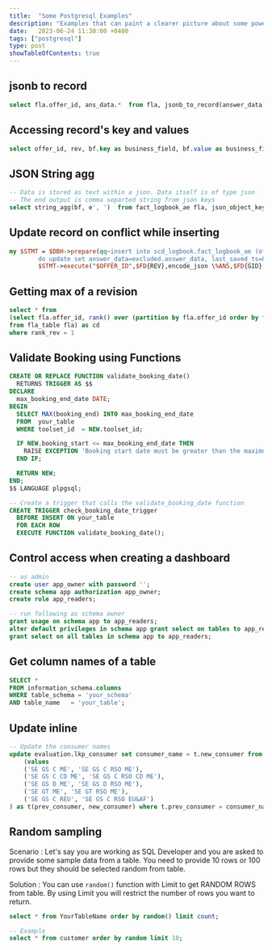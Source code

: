 ```yaml
---
title:  "Some Postgresql Examples"
description: "Examples that can paint a clearer picture about some powerful features and patterns of PG-SQL"
date:   2023-06-24 11:30:00 +0400
tags: ["postgresql"]
type: post
showTableOfContents: true
---
```


## jsonb to record
``` sql
select fla.offer_id, ans_data.*  from fla, jsonb_to_record(answer_data) as ans_data("AE46" text,"AE3" text,"AE16" text,"AE45" date,"AE47" date,"AE55" text,"AE60" text,"AE61" text,"AE73" date,"AE74" date,"AE62" text,"AE27" text,"AE42" text,"AE58" text,"AE25" text,"AE54" text,"AE44" text,"AE17" text,"AE53" text,"AE59" text,"AE19" text,"AE56" text,"AE21" text,"AE57" text,"AE33" text,"AE32" text,"AE41" date,"AE31" date,"AE65" text,"AE66" text,"AE67" text,"AE72" text,"AE52" text,"AE38" text,"AE69" text,"AE70" text,"AE68" text,"AE71" text,"AE39" text); 
```

## Accessing record's key and values

```sql
select offer_id, rev, bf.key as business_field, bf.value as business_field_comments from table_name tn, jsonb_each_text((tn.answer_data->>'FI5')::jsonb) as bf;
```

## JSON String agg
``` sql
-- Data is stored as text within a json. Data itself is of type json
-- The end output is comma separted string from json keys
select string_agg(bf, e', ')  from fact_logbook_ae fla, json_object_keys((fla.answer_data->>'AE54')::json) bf where offer_id= 'SECD-20230013';
```

## Update record on conflict while inserting
``` perl
my $STMT = $DBH->prepare(qq~insert into scd_logbook.fact_logbook_ae (offer_id,rev,answer_data,created_by_gid,last_saved_by_gid,created_ts,last_saved_ts) values(?,?,?,?,?,CURRENT_TIMESTAMP,CURRENT_TIMESTAMP) on conflict (offer_id, rev)
		do update set answer_data=excluded.answer_data, last_saved_ts=CURRENT_TIMESTAMP, last_saved_by_gid=excluded.last_saved_by_gid~) or report_error("Error preparing SQL:".$DBH->errstr());
		$STMT->execute("$OFFER_ID",$FD{REV},encode_json \%ANS,$FD{GID},$FD{GID}) or report_error("Error executing SQL:".$DBH->errstr()) ;
```

## Getting max of a revision
```sql
select * from 
(select fla.offer_id, rank() over (partition by fla.offer_id order by fla.rev desc) as rank_rev, fla.rev
from fla_table fla) as cd
where rank_rev = 1

```

## Validate Booking using Functions

``` sql
CREATE OR REPLACE FUNCTION validate_booking_date()
  RETURNS TRIGGER AS $$
DECLARE
  max_booking_end_date DATE;
BEGIN
  SELECT MAX(booking_end) INTO max_booking_end_date
  FROM  your_table
  WHERE toolset_id  = NEW.toolset_id;

  IF NEW.booking_start <= max_booking_end_date THEN
    RAISE EXCEPTION 'Booking start date must be greater than the maximum booking end date.';
  END IF;

  RETURN NEW;
END;
$$ LANGUAGE plpgsql;

-- Create a trigger that calls the validate_booking_date function
CREATE TRIGGER check_booking_date_trigger
  BEFORE INSERT ON your_table
  FOR EACH ROW
  EXECUTE FUNCTION validate_booking_date();
```

## Control access when creating a dashboard

```sql
-- as admin
create user app_owner with password '';
create schema app authorization app_owner;
create role app_readers;

-- run following as schema owner
grant usage on schema app to app_readers;
alter default privileges in schema app grant select on tables to app_readers;
grant select on all tables in schema app to app_readers;
```

## Get column names of a table

```sql
SELECT *
FROM information_schema.columns
WHERE table_schema = 'your_schema'
AND table_name   = 'your_table';
```

## Update inline

```sql
-- Update the consumer names
update evaluation.lkp_consumer set consumer_name = t.new_consumer from 
    (values 
    ('SE GS C ME', 'SE GS C RSO ME'),
    ('SE GS C CD ME', 'SE GS C RSO CD ME'),
    ('SE GS D ME', 'SE GS D RSO ME'),
    ('SE GT ME', 'SE GT RSO ME'),
    ('SE GS C REU', 'SE GS C RSO EU&AF')
) as t(prev_consumer, new_consumer) where t.prev_consumer = consumer_name;
```

## Random sampling
Scenario : 
Let's say you are working as SQL Developer and you are asked to provide some sample data from a table. You need to provide 10 rows or 100 rows but they should be selected random from table.

Solution : 
You can use `random()` function with Limit to get RANDOM ROWS from table. By using Limit you will restrict the number of rows you want to return.

``` SQL
select * from YourTableName order by random() limit count;

-- Example
select * from customer order by random limit 10;
```